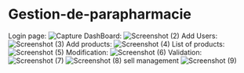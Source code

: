 # Gestion-de-parapharmacie
Login page: ![Capture](https://user-images.githubusercontent.com/79792251/219885437-a99389ba-625c-4e43-a7f6-8f86a2e2197b.PNG)
DashBoard: ![Screenshot (2)](https://user-images.githubusercontent.com/79792251/219885481-33baf306-f17d-40a1-bf9b-f275ba52ff07.png)
Add Users:![Screenshot (3)](https://user-images.githubusercontent.com/79792251/219885489-675e3003-fb02-4c82-9e26-83aeae72c7dd.png)
Add products: ![Screenshot (4)](https://user-images.githubusercontent.com/79792251/219885534-027efa3a-3c53-4fd3-905a-289e7be5ea96.png)
List of products: ![Screenshot (5)](https://user-images.githubusercontent.com/79792251/219885710-aaf98efa-b295-44af-ad1e-301eb2d2485f.png)
Modification: ![Screenshot (6)](https://user-images.githubusercontent.com/79792251/219885786-74b7c3dd-829d-48a4-8961-d778ec7d33dd.png)
Validation: ![Screenshot (7)](https://user-images.githubusercontent.com/79792251/219886021-38da25ef-cd33-4186-aaa0-16e509c15982.png)
![Screenshot (8)](https://user-images.githubusercontent.com/79792251/219886116-6efbfa8d-d165-4535-8bb0-dc2efd341442.png)
sell management ![Screenshot (9)](https://user-images.githubusercontent.com/79792251/219887180-2d2e9a17-b323-4884-8db2-21370dda3bdb.png)

